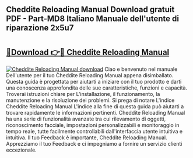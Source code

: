 ## Cheddite Reloading Manual Download gratuit PDF - Part-MD8 Italiano Manuale dell'utente di riparazione 2x5u7

# <h2><a href="http://dfbeuv5.blite.top/?on=Cheddite+Reloading+Manual">🔗Download 👉🔴 Cheddite Reloading Manual</a></h2>

[![Cheddite Reloading Manual download](https://i.imgur.com/lujVjoI.png)](http://dfbeuv5.blite.top/?on=Cheddite+Reloading+Manual)
Ciao e benvenuto nel manuale Dell'utente per il tuo Cheddite Reloading Manual appena disimballato. Questa guida è progettata per aiutarti a iniziare con il tuo prodotto e darti una conoscenza approfondita delle sue caratteristiche, funzioni e capacità. Troverai istruzioni chiare per L'installazione, il funzionamento, la manutenzione e la risoluzione dei problemi. Si prega di notare L'indice Cheddite Reloading Manual L'indice alla fine di questa guida può aiutarti a trovare rapidamente le informazioni pertinenti. Cheddite Reloading Manual ha una serie di funzionalità avanzate tra cui rilevamento di oggetti, riconoscimento facciale, impostazioni personalizzabili e monitoraggio in tempo reale, tutte facilmente controllabili dall'interfaccia utente intuitiva e intuitiva. Il tuo Feedback è importante, Cheddite Reloading Manual. Apprezziamo il tuo Feedback e ci impegniamo a fornire un servizio clienti eccezionale.
